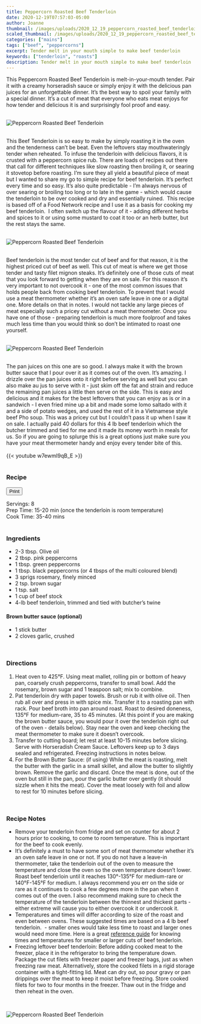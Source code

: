 ```yaml
---
title: Peppercorn Roasted Beef Tenderloin
date: 2020-12-19T07:57:03-05:00
author: Joanne
thumbnail: /images/uploads/2020_12_19_peppercorn_roasted_beef_tenderloin_1.jpg
scaled_thumbnail: /images/uploads/2020_12_19_peppercorn_roasted_beef_tenderloin_0.jpg
categories: ["mains"]
tags: ["beef", "peppercorns"]
excerpt: Tender melt in your mouth simple to make beef tenderloin 
keywords: ["tenderloin", "roasts"]
description: Tender melt in your mouth simple to make beef tenderloin 
---
```

<span class="blog-text">

This Peppercorn Roasted Beef Tenderloin is melt-in-your-mouth tender. Pair it with a creamy horseradish sauce or simply enjoy it with the delicious pan juices for an unforgettable dinner. It’s the best way to spoil your family with a special dinner. It’s a cut of meat that everyone who eats meat enjoys for how tender and delicious it is and surprisingly fool proof and easy. 
</br>
</br>

![Peppercorn Roasted Beef Tenderloin](/images/uploads/2020_12_19_peppercorn_roasted_beef_tenderloin_2.jpg)
</br>
</br>

This Beef Tenderloin is so easy to make by simply roasting it in the oven and the tenderness can’t be beat. Even the leftovers stay mouthwateringly tender when reheated. To infuse the tenderloin with delicious flavors, it is crusted with a peppercorn spice rub. There are loads of recipes out there that call for different techniques like slow roasting then broiling it, or searing it stovetop before roasting. I’m sure they all yield a beautiful piece of meat but I wanted to share my go to simple recipe for beef tenderloin. It’s perfect every time and so easy. It’s also quite predictable - I’m always nervous of over searing or broiling too long or to late in the game - which would cause the tenderloin to be over cooked and dry and essentially ruined.  This recipe is based off of a Food Network recipe and I use it as a basis for cooking my beef tenderloin.  I often switch up the flavour of it - adding different herbs and spices to it or using some mustard to coat it too or an herb butter, but the rest stays the same. 
</br>
</br>

![Peppercorn Roasted Beef Tenderloin](/images/uploads/2020_12_19_peppercorn_roasted_beef_tenderloin_3.jpg)
</br>
</br>

Beef tenderloin is the most tender cut of beef and for that reason, it is the highest priced cut of beef as well. This cut of meat is where we get those tender and tasty filet mignon steaks. It’s definitely one of those cuts of meat that you look forward to getting when they are on sale. For this reason it’s very important to not overcook it - one of the most common issues that holds people back from cooking beef tenderloin. To prevent that I would use a meat thermometer whether it’s an oven safe leave in one or a digital one. More details on that in notes. I would not tackle any large pieces of meat especially such a pricey cut without a meat thermometer. Once you have one of those - preparing tenderloin is much more foolproof and takes much less time than you would think so don’t be intimated to roast one yourself. 
</br>
</br>

![Peppercorn Roasted Beef Tenderloin](/images/uploads/2020_12_19_peppercorn_roasted_beef_tenderloin_4.jpg)
</br>
</br>

The pan juices on this one are so good. I always make it with the brown butter sauce that I pour over it as it comes out of the oven. It’s amazing. I drizzle over the pan juices onto it right before serving as well but you can also make au jus to serve with it - just skim off the fat and strain and reduce the remaining pan juices a little then serve on the side. This is easy and delicious and it makes for the best leftovers that you can enjoy as is or in a sandwich - I even fried mine up a bit and made some lomo saltado with it and a side of potato wedges, and used the rest of it in a Vietnamese style beef Pho soup. This was a pricey cut but I couldn’t pass it up when I saw it on sale. I actually paid 40 dollars for this 4 lb beef tenderloin which the butcher trimmed and tied for me and it made its money worth in meals for us. So if you are going to splurge this is a great options just make sure you have your meat thermometer handy and enjoy every tender bite of this. 
</br>
</br>
{{< youtube w7ewmI9qB_E >}}
</br>
</br>
</span>

### Recipe
<div print_button><form>
<input type="button" value="Print" class="btn__print" onClick="window.print()">
</form></div>

<div>Servings: <span itemprop="recipeYield">8</div>
<div>Prep Time: <meta itemprop="prepTime" content="PT20M">15-20 min (once the tenderloin is room temperature) </div>
<div>Cook Time: <meta itemprop="cookTime" content="PT40M">35-40 mins</div>
</br>

### Ingredients

* <span itemprop="recipeIngredient">2-3 tbsp. Olive oil </span>
* <span itemprop="recipeIngredient">2 tbsp. pink peppercorns</span>
* <span itemprop="recipeIngredient">1 tbsp. green peppercorns</span>
* <span itemprop="recipeIngredient">1 tbsp. black peppercorns (or 4 tbsps of the multi coloured blend) </span>
* <span itemprop="recipeIngredient">3 sprigs rosemary, finely minced </span>
* <span itemprop="recipeIngredient">2 tsp. brown sugar </span>
* <span itemprop="recipeIngredient">1 tsp. salt</span>
* <span itemprop="recipeIngredient">1 cup of beef stock </span>
* <span itemprop="recipeIngredient">4-lb beef tenderloin, trimmed and tied with butcher’s twine </span>

#### Brown butter sauce (optional) 
* 1 stick butter
* 2 cloves garlic, crushed
</br>

### Directions 
1. Heat oven to 425°F. Using meat mallet, rolling pin or bottom of heavy pan, coarsely crush peppercorns, transfer to small bowl. Add the rosemary, brown sugar and 1 teaspoon salt; mix to combine.
2. Pat tenderloin dry with paper towels. Brush or rub it with olive oil. Then rub all over and press in with spice mix. Transfer it to a roasting pan with rack. Pour beef broth into pan around roast. Roast to desired doneness, 135°F for medium-rare, 35 to 45 minutes. (At this point if you are making the brown butter sauce, you would pour it over the tenderloin right out of the oven - details below). Stay near the oven and keep checking the meat thermometer to make sure it doesn’t overcook. 
3. Transfer to cutting board; let rest at least 10-15 minutes before slicing. Serve with Horseradish Cream Sauce. Leftovers keep up to 3 days sealed and refrigerated. Freezing instructions in notes below. 
4. For the Brown Butter Sauce: (if using) While the meat is roasting, melt the butter with the garlic in a small skillet, and allow the butter to slightly brown. Remove the garlic and discard.
Once the meat is done, out of the oven but still in the pan, pour the garlic butter over gently (it should sizzle when it hits the meat). Cover the meat loosely with foil and allow to rest for 10 minutes before slicing.
</br>

### Recipe Notes
* Remove your tenderloin from fridge and set on counter for about 2 hours prior to cooking, to come to room temperature. This is important for the beef to cook evenly. 
* It’s definitely a must to have some sort of meat thermometer whether it’s an oven safe leave in one or not. If you do not have a leave-in thermometer, take the tenderloin out of the oven to measure the temperature and close the oven so the oven temperature doesn’t lower. Roast beef tenderloin until it reaches 130°-135°F for medium-rare or 140°F-145°F for medium. I always recommend you err on the side or rare as it continues to cook a few degrees more in the pan when it comes out of the oven. I also recommend making sure to check the temperature of the tenderloin between the thinnest and thickest parts - either extreme will cause you to either overcook it or undercook it. 
* Temperatures and times will differ according to size of the roast and even between ovens. These suggested times are based on a 4 lb beef tenderloin.  - smaller ones would take less time to roast and larger ones would need more time. Here is a great [reference guide](https://www.bhg.com/recipes/how-to/handling-meat/how-to-cook-beef-tenderloin/) for knowing times and temperatures for smaller or larger cuts of beef tenderloin.  
* Freezing leftover beef tenderloin: Before adding cooked meat to the freezer, place it in the refrigerator to bring the temperature down. Package the cut filets with freezer paper and freezer bags, just as when freezing raw meat. Alternatively, store the cooked filets in a rigid storage container with a tight-fitting lid. Meat can dry out, so pour gravy or pan drippings over the meat to keep it moist before freezing. Store cooked filets for two to four months in the freezer. Thaw out in the fridge and then reheat in the oven.

</br>

![Peppercorn Roasted Beef Tenderloin](/images/uploads/2020_12_19_peppercorn_roasted_beef_tenderloin_5.jpg)